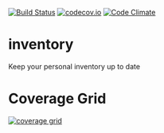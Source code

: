 [![Build Status](https://www.bitrise.io/app/daed6e6eefc69b6c.svg?token=WcGNVrgjRs_aT7bOdoPOvw&branch=master)](https://www.bitrise.io/app/daed6e6eefc69b6c)
[![codecov.io](https://codecov.io/github/fgoncalves/inventory/coverage.svg?branch=master)](https://codecov.io/github/fgoncalves/inventory?branch=master)
[![Code Climate](https://codeclimate.com/github/fgoncalves/inventory/badges/gpa.svg)](https://codeclimate.com/github/fgoncalves/inventory)

# inventory
Keep your personal inventory up to date

# Coverage Grid

[![coverage grid](https://codecov.io/gh/fgoncalves/inventory/branch/master/graphs/tree.svg)](https://codecov.io/gh/fgoncalves/inventory/branch/master/graphs/tree.svg)

